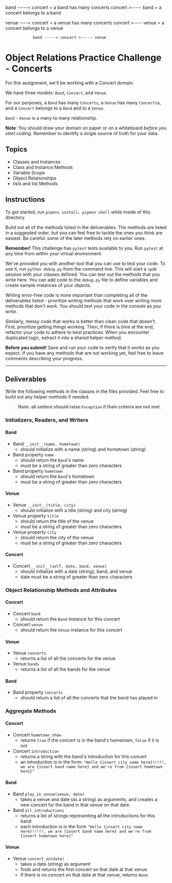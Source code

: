 
band -----< concert  =  a band has many concerts
concert >----- band  =  a concert belongs to a band

venue ----< concert  =  a venue has many concerts
concert >---- venue  =  a concert belongs to a venue


                band -----< concert >----- venue




# Object Relations Practice Challenge - Concerts

For this assignment, we'll be working with a Concert domain.

We have three models: `Band`, `Concert`, and `Venue`.

For our purposes, a `Band` has many `Concerts`, a `Venue` has many `Concerts`s, and a `Concert` belongs to a `Band` and to a `Venue`.

`Band` - `Venue` is a many to many relationship.

**Note**: You should draw your domain on paper or on a whiteboard _before you start coding_. Remember to identify a single source of truth for your data.

## Topics

- Classes and Instances
- Class and Instance Methods
- Variable Scope
- Object Relationships
- lists and list Methods

## Instructions

To get started, run `pipenv install; pipenv shell` while inside of this
directory.

Build out all of the methods listed in the deliverables. The methods are listed
in a suggested order, but you can feel free to tackle the ones you think are
easiest. Be careful: some of the later methods rely on earlier ones.

**Remember!** This challenge has `pytest` tests available to you. Run
`pytest` at any time from within your virtual environment.

We've provided you with another tool that you can use to test your code. To use
it, run `python debug.py` from the command line. This will start a `ipdb`
session with your classes defined. You can test out the methods that you write
here. You can add code to the `debug.py` file to define variables and create
sample instances of your objects.

Writing error-free code is more important than completing all of the
deliverables listed - prioritize writing methods that work over writing more
methods that don't work. You should test your code in the console as you write.

Similarly, messy code that works is better than clean code that doesn't. First,
prioritize getting things working. Then, if there is time at the end, refactor
your code to adhere to best practices. When you encounter duplicated logic,
extract it into a shared helper method.

**Before you submit!** Save and run your code to verify that it works as you
expect. If you have any methods that are not working yet, feel free to leave
comments describing your progress.

***

## Deliverables

Write the following methods in the classes in the files provided. Feel free to
build out any helper methods if needed.

> **Note: all setters should raise `Exception` if their criteria are not met.**

### Initializers, Readers, and Writers

#### Band

- Band `__init__(name, hometown)`
  - should initialize with a name (string) and hometown (string)
- Band property `name`
  - should return the `Band`'s name
  - must be a string of greater than zero characters
- Band property `hometown`
  - should return the `Band`'s hometown
  - must be a string of greater than zero characters

#### Venue

- Venue `__init__(title, city)`
  - should initialize with a title (string) and city (string)
- Venue property `title`
  - should return the title of the venue
  - must be a string of greater than zero characters
- Venue property `city`
  - should return the city of the venue
  - must be a string of greater than zero characters

#### Concert

- Concert `__init__(self, date, band, venue)`
  - should initialize with a date (string), band, and venue
  - date must be a string of greater than zero characters

### Object Relationship Methods and Attributes

#### Concert

- Concert `band`
  - should return the `Band` instance for this concert
- Concert `venue`
  - should return the `Venue` instance for this concert

#### Venue

- Venue `concerts`
  - returns a list of all the concerts for the venue
- Venue `bands`
  - returns a list of all the bands for the venue

#### Band

- Band property `concerts`
  - should return a list of all the concerts that the band has played in

### Aggregate Methods

#### Concert

- Concert `hometown_show`
  - returns `true` if the concert is in the band's hometown, `false` if it is not
- Concert `introduction`
  - returns a string with the band's introduction for this concert
  - an introduction is in the form: `"Hello {insert city name here}!!!!!, we are {insert band name here} and we're from {insert hometown here}"`

#### Band

- Band `play_in_venue(venue, date)`
  - takes a venue and date (as a string) as arguments, and creates a new concert for the band in that venue on that date
- Band `all_introductions`
  - returns a list of strings representing all the introductions for this band
  - each introduction is in the form `"Hello {insert city name here}!!!!!, we are {insert band name here} and we're from {insert hometown here}"`

#### Venue

- Venue `concert_on(date)`
  - takes a date (string) as argument
  - finds and returns the first concert on that date at that venue
  - if there is no concert on that date at that venue, returns `None`
